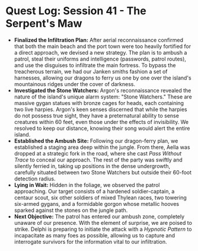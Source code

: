 # **Quest Log: Session 41 \- The Serpent's Maw**

* **Finalized the Infiltration Plan:** After aerial reconnaissance confirmed that both the main beach and the port town were too heavily fortified for a direct approach, we devised a new strategy. The plan is to ambush a patrol, steal their uniforms and intelligence (passwords, patrol routes), and use the disguises to infiltrate the main fortress. To bypass the treacherous terrain, we had our Janken smiths fashion a set of harnesses, allowing our dragons to ferry us one by one over the island's mountainous ridges under the cover of darkness.  
* **Investigated the Stone Watchers:** Argon's reconnaissance revealed the nature of the island's unique alarm system: "Stone Watchers." These are massive gygan statues with bronze cages for heads, each containing two live harpies. Argon's keen senses discerned that while the harpies do not possess true sight, they have a preternatural ability to sense creatures within 60 feet, even those under the effects of invisibility. We resolved to keep our distance, knowing their song would alert the entire island.  
* **Established the Ambush Site:** Following our dragon-ferry plan, we established a staging area deep within the jungle. From there, Aella was dropped at a strategic fork in the road, where she cast *Pass Without Trace* to conceal our approach. The rest of the party was swiftly and silently ferried in, taking up positions in the dense undergrowth, carefully situated between two Stone Watchers but outside their 60-foot detection radius.  
* **Lying in Wait:** Hidden in the foliage, we observed the patrol approaching. Our target consists of a hardened soldier-captain, a centaur scout, six other soldiers of mixed Thylean races, two towering six-armed gygans, and a formidable gorgon whose metallic hooves sparked against the stones on the jungle path.  
* **Next Objective:** The patrol has entered our ambush zone, completely unaware of our presence. With the element of surprise, we are poised to strike. Delphi is preparing to initiate the attack with a *Hypnotic Pattern* to incapacitate as many foes as possible, allowing us to capture and interrogate survivors for the information vital to our infiltration.
